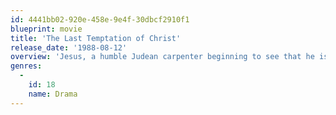```yaml
---
id: 4441bb02-920e-458e-9e4f-30dbcf2910f1
blueprint: movie
title: 'The Last Temptation of Christ'
release_date: '1988-08-12'
overview: 'Jesus, a humble Judean carpenter beginning to see that he is the son of God, is drawn into revolutionary action against the Roman occupiers by Judas -- despite his protestations that love, not violence, is the path to salvation. The burden of being the savior of mankind torments Jesus throughout his life, leading him to doubt. As he is put to death on the cross, Jesus is tempted by visions of an ordinary life married to Mary Magdalene.'
genres:
  -
    id: 18
    name: Drama
---
```

